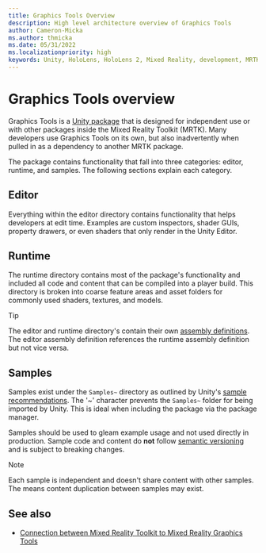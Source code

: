 ```yaml
---
title: Graphics Tools Overview
description: High level architecture overview of Graphics Tools
author: Cameron-Micka
ms.author: thmicka
ms.date: 05/31/2022
ms.localizationpriority: high
keywords: Unity, HoloLens, HoloLens 2, Mixed Reality, development, MRTK, Graphics Tools, MRGT, MR Graphics Tools
---
```


# Graphics Tools overview

Graphics Tools is a [Unity package](https://docs.unity3d.com/Manual/PackagesList.html) that is designed for independent use or with other packages inside the Mixed Reality Toolkit (MRTK). Many developers use Graphics Tools on its own, but also inadvertently when pulled in as a dependency to another MRTK package.

The package contains functionality that fall into three categories: editor, runtime, and samples. The following sections explain each category.

## Editor

Everything within the editor directory contains functionality that helps developers at edit time. Examples are custom inspectors, shader GUIs, property drawers, or even shaders that only render in the Unity Editor.

## Runtime

The runtime directory contains most of the package's functionality and included all code and content that can be compiled into a player build. This directory is broken into coarse feature areas and asset folders for commonly used shaders, textures, and models.  

> [!TIP]
> The editor and runtime directory's contain their own [assembly definitions](https://docs.unity3d.com/Manual/ScriptCompilationAssemblyDefinitionFiles.html). The editor assembly definition references the runtime assembly definition but not vice versa.

## Samples

Samples exist under the `Samples~` directory as outlined by Unity's [sample recommendations](https://docs.unity3d.com/Manual/cus-samples.html). The '~' character prevents the `Samples~` folder for being imported by Unity. This is ideal when including the package via the package manager.

Samples should be used to gleam example usage and not used directly in production. Sample code and content do **not** follow [semantic versioning](https://semver.org/) and is subject to breaking changes.

> [!NOTE]
> Each sample is independent and doesn't share content with other samples. The means content duplication between samples may exist.

## See also

* [Connection between Mixed Reality Toolkit to Mixed Reality Graphics Tools](mrgt-mrtk.md)
